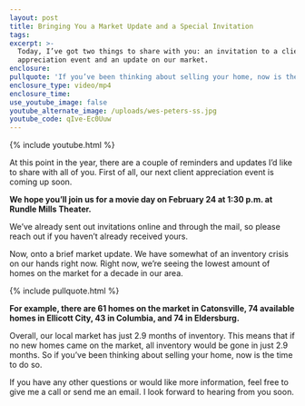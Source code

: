 ```yaml
---
layout: post
title: Bringing You a Market Update and a Special Invitation
tags:
excerpt: >-
  Today, I’ve got two things to share with you: an invitation to a client
  appreciation event and an update on our market.
enclosure:
pullquote: 'If you’ve been thinking about selling your home, now is the time to do so.'
enclosure_type: video/mp4
enclosure_time:
use_youtube_image: false
youtube_alternate_image: /uploads/wes-peters-ss.jpg
youtube_code: qIve-Ec0Uuw
---
```



{% include youtube.html %}

At this point in the year, there are a couple of reminders and updates I’d like to share with all of you. First of all, our next client appreciation event is coming up soon.

**We hope you’ll join us for a movie day on February 24 at 1:30 p.m. at Rundle Mills Theater.**

We’ve already sent out invitations online and through the mail, so please reach out if you haven’t already received yours.

Now, onto a brief market update. We have somewhat of an inventory crisis on our hands right now. Right now, we’re seeing the lowest amount of homes on the market for a decade in our area.

{% include pullquote.html %}

**For example, there are 61 homes on the market in Catonsville, 74 available homes in Ellicott City, 43 in Columbia, and 74 in Eldersburg.**

Overall, our local market has just 2.9 months of inventory. This means that if no new homes came on the market, all inventory would be gone in just 2.9 months. So if you’ve been thinking about selling your home, now is the time to do so.

If you have any other questions or would like more information, feel free to give me a call or send me an email. I look forward to hearing from you soon.